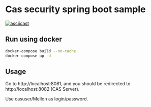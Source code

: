 # Cas security spring boot sample

[![asciicast](https://asciinema.org/a/eNoup6KEIfd2TbmSwnpQxdjCT.png)](https://asciinema.org/a/eNoup6KEIfd2TbmSwnpQxdjCT)

## Run using docker

```bash
docker-compose build --no-cache 
docker-compose up -d
```

## Usage

Go to http://localhost:8081, and you should be redirected to http://localhost:8082 (CAS Server).

Use casuser/Mellon as login/password.
